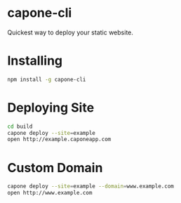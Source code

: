 # capone-cli

Quickest way to deploy your static website.

# Installing

```bash
npm install -g capone-cli
```

# Deploying Site

```bash
cd build
capone deploy --site=example
open http://example.caponeapp.com
```

# Custom Domain

```bash
capone deploy --site=example --domain=www.example.com
open http://www.example.com
```
